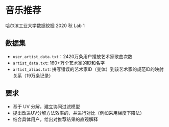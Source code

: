 # 音乐推荐
哈尔滨工业大学数据挖掘 2020 秋 Lab 1
## 数据集
* `user_artist_data.txt`：2420万条用户播放艺术家歌曲次数
* `artist_data.txt`: 160+万个艺术家的ID和名字
* `artist_alias.txt`: 拼写错误的艺术家ID（变体）到该艺术家的规范ID的映射关系（19万条记录）

## 要求
* 基于 UV 分解，建立协同过滤模型
* 提出改进UV分解方法效率的，并进行对比（例如采用梯度下降法）
* 结合具体用户，给出对推荐结果的直观解释
